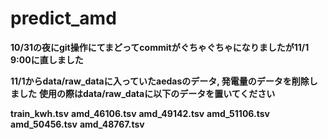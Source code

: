 # predict_amd

**10/31の夜にgit操作にてまどってcommitがぐちゃぐちゃになりましたが11/1 9:00に直しました**

**11/1からdata/raw_dataに入っていたaedasのデータ, 発電量のデータを削除しました**
**使用の際はdata/raw_dataに以下のデータを置いてください**

**train_kwh.tsv**
**amd_46106.tsv**
**amd_49142.tsv**
**amd_51106.tsv**
**amd_50456.tsv**
**amd_48767.tsv**